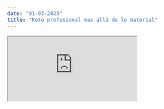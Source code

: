 ```yaml
---
date: "01-03-2023"
title: "Reto profesional mas allá de lo material"
---
```

<iframe src="https://www.youtube.com/embed/xh8tXsQm4k8" allowfullscreen></iframe>
